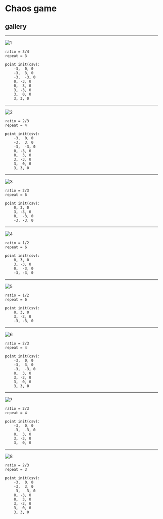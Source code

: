 # Chaos game

## gallery 

---
![1](/Chaos%20game/gallery/1.png)
```
ratio = 3/4
repeat = 3

point init(csv):
    -3,  0, 0
    -3,  3, 0
    -3,  -3, 0
    0, -3, 0
    0,  3, 0
    3, -3, 0
    3,  0, 0
    3, 3, 0
```

---

![2](/Chaos%20game/gallery/2.png)
```
ratio = 2/3
repeat = 4

point init(csv):
    -3,  0, 0
    -3,  3, 0
    -3,  -3, 0
    0, -3, 0
    0,  3, 0
    3, -3, 0
    3,  0, 0
    3, 3, 0
```

---

![3](/Chaos%20game/gallery/3.png)
```
ratio = 2/3
repeat = 6

point init(csv):
    0, 3, 0
    3, -3, 0
    0,  -3, 0
    -3, -3, 0
```

---

![4](/Chaos%20game/gallery/4.png)
```
ratio = 1/2
repeat = 6

point init(csv):
    0, 3, 0
    3, -3, 0
    0,  -3, 0
    -3, -3, 0
```

---

![5](/Chaos%20game/gallery/5.png)
```
ratio = 1/2
repeat = 6

point init(csv):
    0, 3, 0
    3, -3, 0
    -3, -3, 0
```

---

![6](/Chaos%20game/gallery/6.png)
```
ratio = 2/3
repeat = 4

point init(csv):
    -3,  0, 0
    -3,  3, 0
    -3,  -3, 0
    0,  3, 0
    3, -3, 0
    3,  0, 0
    3, 3, 0
```

---

![7](/Chaos%20game/gallery/7.png)
```
ratio = 2/3
repeat = 4

point init(csv):
    -3,  0, 0
    -3,  -3, 0
    0,  3, 0
    3, -3, 0
    3,  0, 0
```

---

![8](/Chaos%20game/gallery/8.png)
```
ratio = 2/3
repeat = 3

point init(csv):
    -3,  0, 0
    -3,  3, 0
    -3,  -3, 0
    0, -3, 0
    0,  3, 0
    3, -3, 0
    3,  0, 0
    3, 3, 0
```

